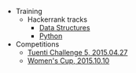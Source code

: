 * Training
  * Hackerrank tracks
    * [Data Structures](https://www.hackerrank.com/domains/data-structures)
    * [Python](https://www.hackerrank.com/domains/python)
* Competitions
  * [Tuenti Challenge 5, 2015.04.27](https://contest.tuenti.net/resources/2015/Question_1.html)
  * [Women's Cup, 2015.10.10](https://www.hackerrank.com/contests/womenscup)
